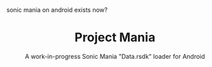 <p>sonic mania on android exists now?<p>
<div align="center">
<h1>Project Mania</h1>
<p>
    A work-in-progress Sonic Mania "Data.rsdk" loader for Android 
  </p>
